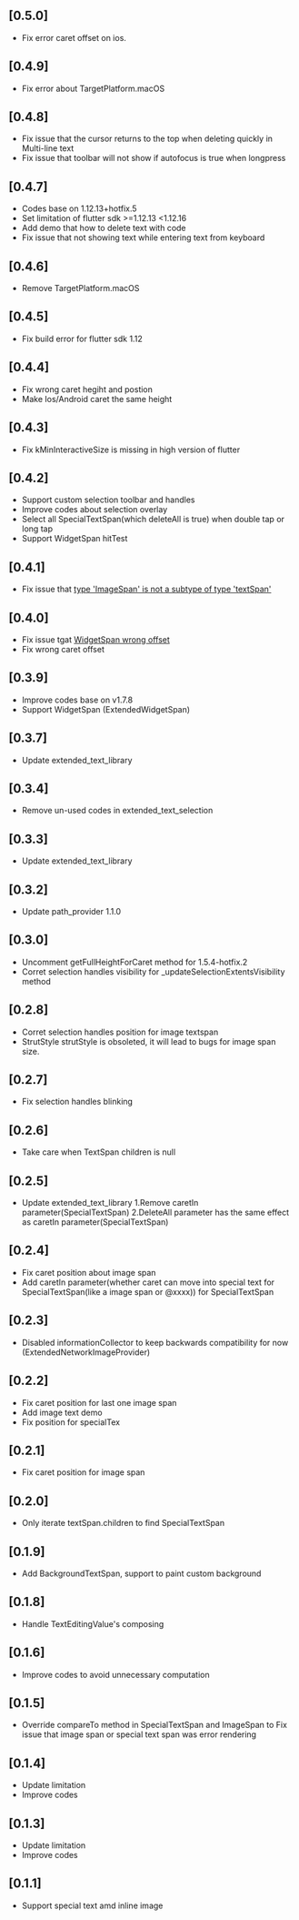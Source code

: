  
## [0.5.0]

* Fix error caret offset on ios.
  
## [0.4.9]

* Fix error about TargetPlatform.macOS

## [0.4.8]

* Fix issue that the cursor returns to the top when deleting quickly in Multi-line text
* Fix issue that toolbar will not show if autofocus is true when longpress

## [0.4.7]

* Codes base on 1.12.13+hotfix.5
* Set limitation of flutter sdk >=1.12.13 <1.12.16
* Add demo that how to delete text with code
* Fix issue that not showing text while entering text from keyboard
  
## [0.4.6]

* Remove TargetPlatform.macOS 

## [0.4.5]

* Fix build error for flutter sdk 1.12

## [0.4.4]

* Fix wrong caret hegiht and postion
* Make Ios/Android caret the same height 

## [0.4.3]

* Fix kMinInteractiveSize is missing in high version of flutter

## [0.4.2]

* Support custom selection toolbar and handles
* Improve codes about selection overlay
* Select all SpecialTextSpan(which deleteAll is true) when double tap or long tap
* Support WidgetSpan hitTest

## [0.4.1]

* Fix issue that [type 'ImageSpan' is not a subtype of type 'textSpan'](https://github.com/fluttercandies/extended_text_field/issues/13)

## [0.4.0]

* Fix issue tgat [WidgetSpan wrong offset](https://github.com/fluttercandies/extended_text_field/issues/11)
* Fix wrong caret offset

## [0.3.9]

* Improve codes base on v1.7.8
* Support WidgetSpan (ExtendedWidgetSpan)

## [0.3.7]

* Update extended_text_library

## [0.3.4]

* Remove un-used codes in extended_text_selection

## [0.3.3]

* Update extended_text_library

## [0.3.2]

* Update path_provider 1.1.0

## [0.3.0]

* Uncomment getFullHeightForCaret method for 1.5.4-hotfix.2
* Corret selection handles visibility for _updateSelectionExtentsVisibility method

## [0.2.8]

* Corret selection handles position for image textspan
* StrutStyle strutStyle is obsoleted, it will lead to bugs for image span size.

## [0.2.7]

* Fix selection handles blinking

## [0.2.6]

* Take care when TextSpan children is null

## [0.2.5]

* Update extended_text_library
1.Remove caretIn parameter(SpecialTextSpan)
2.DeleteAll parameter has the same effect as caretIn parameter(SpecialTextSpan)

## [0.2.4]

* Fix caret position about image span
* Add caretIn parameter(whether caret can move into special text for SpecialTextSpan(like a image span or @xxxx)) for SpecialTextSpan

## [0.2.3]

* Disabled informationCollector to keep backwards compatibility for now (ExtendedNetworkImageProvider)

## [0.2.2]

* Fix caret position for last one image span
* Add image text demo
* Fix position for specialTex

## [0.2.1]

* Fix caret position for image span

## [0.2.0]

* Only iterate textSpan.children to find SpecialTextSpan

## [0.1.9]

* Add BackgroundTextSpan, support to paint custom background

## [0.1.8]

* Handle TextEditingValue's composing

## [0.1.6]

* Improve codes to avoid unnecessary computation

## [0.1.5]

* Override compareTo method in SpecialTextSpan and ImageSpan to
  Fix issue that image span or special text span was error rendering

## [0.1.4]

* Update limitation
* Improve codes

## [0.1.3]

* Update limitation
* Improve codes

## [0.1.1]

* Support special text amd inline image
